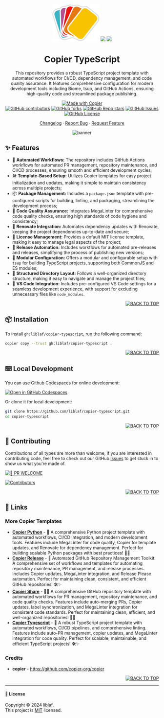 <div align="center"><a name="readme-top"></a>

<img height="120" src="https://raw.githubusercontent.com/copier-org/copier/refs/heads/master/img/logo.svg" />
<img height="120" src="https://gw.alipayobjects.com/zos/kitchen/qJ3l3EPsdW/split.svg" />
<img height="120" src="https://api.iconify.design/devicon/typescript.svg" />

<h1>Copier TypeScript</h1>

This repository provides a robust TypeScript project template with automated workflows for CI/CD, dependency management, and code quality assurance. It features comprehensive configuration for modern development tools including Biome, tsup, and GitHub Actions, ensuring high-quality code and streamlined package publishing.

[![Made with Copier](https://img.shields.io/endpoint?url=https://raw.githubusercontent.com/copier-org/copier/master/img/badge/badge-black.json)](https://github.com/copier-org/copier) <br />
[![GitHub contributors](https://img.shields.io/github/contributors/liblaf/copier-typescript)](https://github.com/liblaf/copier-typescript/graphs/contributors)
[![GitHub forks](https://img.shields.io/github/forks/liblaf/copier-typescript)](https://github.com/liblaf/copier-typescript/forks)
[![GitHub Repo stars](https://img.shields.io/github/stars/liblaf/copier-typescript)](https://github.com/liblaf/copier-typescript/stargazers)
[![GitHub Issues](https://img.shields.io/github/issues/liblaf/copier-typescript)](https://github.com/liblaf/copier-typescript/issues)
[![GitHub License](https://img.shields.io/github/license/liblaf/copier-typescript)](https://github.com/liblaf/copier-typescript/blob/main/LICENSE)

[Changelog](./CHANGELOG.md) · [Report Bug](https://github.com/liblaf/copier-typescript/issues) · [Request Feature](https://github.com/liblaf/copier-typescript/issues)

![banner](https://raw.githubusercontent.com/andreasbm/readme/master/assets/lines/rainbow.png)

</div>

## ✨ Features

- 🤖 **Automated Workflows:** The repository includes GitHub Actions workflows for automated PR management, repository maintenance, and CI/CD processes, ensuring smooth and efficient development cycles;
- 🛠️ **Template-Based Setup:** Utilizes Copier templates for easy project initialization and updates, making it simple to maintain consistency across multiple projects;
- 📦 **Package Management:** Includes a `package.json` template with pre-configured scripts for building, linting, and packaging, streamlining the development process;
- 🧹 **Code Quality Assurance:** Integrates MegaLinter for comprehensive code quality checks, ensuring high standards of code hygiene and consistency;
- 🔄 **Renovate Integration:** Automates dependency updates with Renovate, keeping the project dependencies up-to-date and secure;
- 📜 **License Management:** Provides a default MIT license template, making it easy to manage legal aspects of the project;
- 🚀 **Release Automation:** Includes workflows for automated pre-releases and releases, simplifying the process of publishing new versions;
- 🧩 **Modular Configuration:** Offers a modular and configurable setup with `tsup` for building TypeScript projects, supporting both CommonJS and ES modules;
- 📂 **Structured Directory Layout:** Follows a well-organized directory structure, making it easy to navigate and manage the project files;
- 🔧 **VS Code Integration:** Includes pre-configured VS Code settings for a seamless development experience, with support for excluding unnecessary files like `node_modules`.

<div align="right">

[![BACK TO TOP](https://img.shields.io/badge/-BACK_TO_TOP-black?style=flat-square)](#readme-top)

</div>

## 📦 Installation

To install `gh:liblaf/copier-typescript`, run the following command:

```bash
copier copy --trust gh:liblaf/copier-typescript .
```

<div align="right">

[![BACK TO TOP](https://img.shields.io/badge/-BACK_TO_TOP-black?style=flat-square)](#readme-top)

</div>

## ⌨️ Local Development

You can use Github Codespaces for online development:

[![Open in GitHub Codespaces](https://github.com/codespaces/badge.svg)](https://codespaces.new/liblaf/copier-typescript)

Or clone it for local development:

```bash
git clone https://github.com/liblaf/copier-typescript.git
cd copier-typescript
```

<div align="right">

[![BACK TO TOP](https://img.shields.io/badge/-BACK_TO_TOP-black?style=flat-square)](#readme-top)

</div>

## 🤝 Contributing

Contributions of all types are more than welcome, if you are interested in contributing code, feel free to check out our GitHub [Issues](https://github.com/liblaf/copier-typescript/issues) to get stuck in to show us what you're made of.

[![🤯 PR WELCOME](https://img.shields.io/badge/%F0%9F%A4%AF%20PR%20WELCOME-%E2%86%92-ffcb47?labelColor=black&style=for-the-badge)](https://github.com/liblaf/copier-typescript/pulls)

[![Contributors](https://contrib.rocks/image?repo=liblaf%2Fcopier-typescript)](https://github.com/liblaf/copier-typescript/graphs/contributors)

<div align="right">

[![BACK TO TOP](https://img.shields.io/badge/-BACK_TO_TOP-black?style=flat-square)](#readme-top)

</div>

## 🔗 Links

### More Copier Templates

- **[Copier Python](https://github.com/liblaf/copier-python)** - 🚀 A comprehensive Python project template with automated workflows, CI/CD integration, and modern development tools. Features include MegaLinter for code quality, Copier for template updates, and Renovate for dependency management. Perfect for building scalable Python packages with best practices! 🐍✨
- **[Copier Release](https://github.com/liblaf/copier-release)** - 🚀 Automated GitHub Repository Management Toolkit: A comprehensive set of workflows and templates for automating repository maintenance, PR management, and release processes. Includes Copier updates, MegaLinter integration, and Release Please automation. Perfect for maintaining clean, consistent, and efficient GitHub repositories! 🛠️✨
- **[Copier Share](https://github.com/liblaf/copier-share)** - 🤖✨ A comprehensive GitHub repository template with automated workflows for PR management, repository maintenance, and code quality checks. Features include auto-merging PRs, Copier updates, label synchronization, and MegaLinter integration for consistent code standards. Perfect for maintaining clean, efficient, and well-organized repositories! 🚀🔧
- **[Copier Typescript](https://github.com/liblaf/copier-typescript)** - 🚀 A robust TypeScript project template with automated workflows, CI/CD pipelines, and comprehensive linting. Features include auto-PR management, copier updates, and MegaLinter integration for code quality. Perfect for scalable, maintainable, and efficient TypeScript projects! 🛠️✨

### Credits

- **copier** - <https://github.com/copier-org/copier>

<div align="right">

[![BACK TO TOP](https://img.shields.io/badge/-BACK_TO_TOP-black?style=flat-square)](#readme-top)

</div>

---

#### 📝 License

Copyright © 2024 [liblaf](https://github.com/liblaf). <br />
This project is [MIT](https://github.com/liblaf/copier-typescript/blob/main/LICENSE) licensed.

